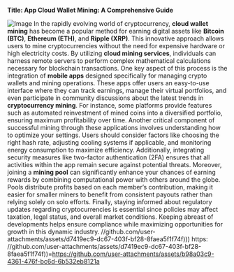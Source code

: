 **Title: App Cloud Wallet Mining: A Comprehensive Guide**

![Image](https://github.com/user-attachments/assets/d7419ec9-dc67-403f-bf28-8faea5f1f74f)
In the rapidly evolving world of cryptocurrency, **cloud wallet mining** has become a popular method for earning digital assets like **Bitcoin (BTC)**, **Ethereum (ETH)**, and **Ripple (XRP)**. This innovative approach allows users to mine cryptocurrencies without the need for expensive hardware or high electricity costs. By utilizing **cloud mining services**, individuals can harness remote servers to perform complex mathematical calculations necessary for blockchain transactions.
One key aspect of this process is the integration of **mobile apps** designed specifically for managing crypto wallets and mining operations. These apps offer users an easy-to-use interface where they can track earnings, manage their virtual portfolios, and even participate in community discussions about the latest trends in **cryptocurrency mining**. For instance, some platforms provide features such as automated reinvestment of mined coins into a diversified portfolio, ensuring maximum profitability over time.
Another critical component of successful mining through these applications involves understanding how to optimize your settings. Users should consider factors like choosing the right hash rate, adjusting cooling systems if applicable, and monitoring energy consumption to maximize efficiency. Additionally, integrating security measures like two-factor authentication (2FA) ensures that all activities within the app remain secure against potential threats.
Moreover, joining a **mining pool** can significantly enhance your chances of earning rewards by combining computational power with others around the globe. Pools distribute profits based on each member’s contribution, making it easier for smaller miners to benefit from consistent payouts rather than relying solely on solo efforts.
Finally, staying informed about regulatory updates regarding cryptocurrencies is essential since policies may affect taxation, legal status, and overall market conditions. Keeping abreast of developments helps ensure compliance while maximizing opportunities for growth in this dynamic industry.
 //github.com/user-attachments/assets/d7419ec9-dc67-403f-bf28-8faea5f1f74f)))
https: //github.com/user-attachments/assets/d7419ec9-dc67-403f-bf28-8faea5f1f74f))=https://github.com/user-attachments/assets/b98a03c9-4361-476f-bc6d-6b532eb8121a
